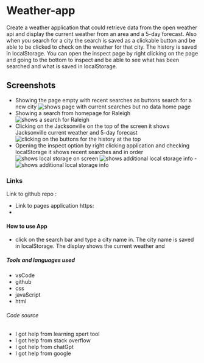 # Weather-app

Create a weather application that could retrieve data from the open weather api and display the current weather from an area and a 5-day forecast. Also when you search for a city the search is saved as a clickable button and be able to be clicked to check on the weather for that city. The history is saved in localStorage. You can open the inspect page by right clicking on the page and going to the bottom to inspect and be able to see what has been searched and what is saved in localStorage.

## Screenshots

- Showing the page empty with recent searches as buttons search for a new city
  ![shows page with current searches but no data home page](<./images/Screenshot 2024-07-08 at 3.38.14 PM.png>)
- Showing a search from homepage for Raleigh ![shows a search for Raleigh](<./images/Screenshot 2024-07-08 at 3.39.28 PM.png>)
- Clicking on the Jacksonville on the top of the screen it shows Jacksonville current weather and 5-day forecast ![clicking on the buttons for the history at the top](<./images/Screenshot 2024-07-08 at 3.39.43 PM.png>)
- Opening the inspect option by right clicking application and checking localStorage it shows recent searches and in order ![shows local storage on screen](<./images/Screenshot 2024-07-08 at 3.40.07 PM.png>) ![shows additional local storage info](<./images/Screenshot 2024-07-08 at 3.40.17 PM.png>) -![shows additional local storage info ](</.images/Screenshot 2024-07-08 at 3.40.29 PM.png>)

### Links

Link to github repo :

- Link to pages application https:
-

#### How to use App

- click on the search bar and type a city name in. The city name is saved in localStorage. The display shows the current weather and

##### Tools and languages used

- vsCode
- github
- css
- javaScript
- html

###### Code source

- I got help from learning xpert tool
- I got help from stack overflow
- I got help from chatGpt
- I got help from google
